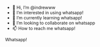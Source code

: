 - 👋 Hi, I’m @indrewww
- 👀 I’m interested in using whatsapp!
- 🌱 I’m currently learning whatsapp!
- 💞️ I’m looking to collaborate on whatsapp
- 📫 How to reach me whatsapp!

<!Whatsapp
indrewww/indrewww is a ✨ special ✨ repository because its `README.md` (this file) appears on your GitHub profile.
You can click the Preview link to take a look at your changes.
---> Whatsapp!

